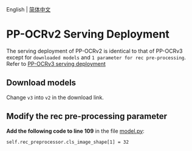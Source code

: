 English | [简体中文](README.md)
# PP-OCRv2 Serving Deployment 

The serving deployment of PP-OCRv2 is identical to that of PP-OCRv3 except for `downloaded models` and `1 parameter for rec pre-processing`. Refer to [PP-OCRv3 serving deployment](../../PP-OCRv3/serving)

## Download models 
Change `v3` into `v2` in the download link.

## Modify the rec pre-processing parameter
**Add the following code to line 109** in the file [model.py](../../PP-OCRv3/serving/models/det_postprocess/1/model.py#L109):
```
self.rec_preprocessor.cls_image_shape[1] = 32
```
